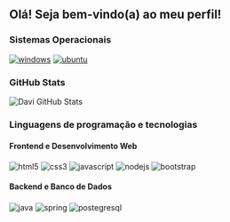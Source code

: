 ## Olá! Seja bem-vindo(a) ao meu perfil!

### Sistemas Operacionais
[![windows](https://img.shields.io/badge/Windows-0078D6?style=for-the-badge&logo=windows&logoColor=white)](https://www.microsoft.com/software-download/windows11)
[![ubuntu](https://img.shields.io/badge/Ubuntu-E95420?style=for-the-badge&logo=ubuntu&logoColor=white)](https://ubuntu.com/download/desktop)

### GitHub Stats
<div style>
</div>

![Davi GitHub Stats](https://github-readme-stats.vercel.app/api?username=cl-davi&show_icons=true&theme=tokyonight)

### Linguagens de programação e tecnologias
#### Frontend e Desenvolvimento Web
<div style="displya: inline-block">
    <img
        align="center"
        alt="html5"
        src="https://img.shields.io/badge/HTML5-E34F26?style=for-the-badge&logo=html5&logoColor=white"
    >
    <img
        align="center"
        alt="css3"
        src="https://img.shields.io/badge/CSS3-1572B6?style=for-the-badge&logo=css3&logoColor=white"
    >
    <img
        align="center"
        alt="javascript"
        src="https://img.shields.io/badge/JavaScript-F7DF1E?style=for-the-badge&logo=javascript&logoColor=black"
    >
    <img
        align="center"
        alt="nodejs"
        src="https://img.shields.io/badge/Node.js-43853D?style=for-the-badge&logo=node.js&logoColor=white"
    >
    <img
        align="center"
        alt="bootstrap"
        src="https://img.shields.io/badge/Bootstrap-563D7C?style=for-the-badge&logo=bootstrap&logoColor=white"
    >
</div>

#### Backend e Banco de Dados
<div style="displya: inline-block">
    <img
        align="center"
        alt="java"
        src="https://img.shields.io/badge/Java-ED8B00?style=for-the-badge&logo=openjdk&logoColor=white"
    >
    <img
        align="center"
        alt="spring"
        src="https://img.shields.io/badge/Spring-6DB33F?style=for-the-badge&logo=spring&logoColor=white"
    >
    <img
        align="center"
        alt="postegresql"
        src="https://img.shields.io/badge/PostgreSQL-316192?style=for-the-badge&logo=postgresql&logoColor=white"
    >
</div>